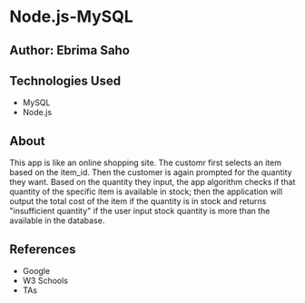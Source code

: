# Node.js-MySQL

## Author: Ebrima Saho

## Technologies Used
* MySQL
* Node.js

## About
This app is like an online shopping site. The customr first selects an item based on the item_id. Then the customer is again prompted for the quantity they want. Based on the quantity they input, the app algorithm checks if that quantity of the specific item is available in stock; then the application will output the total cost of the item if the quantity is in stock and returns "insufficient quantity" if the user input stock quantity is more than the available in the database.

## References
* Google
* W3 Schools
* TAs